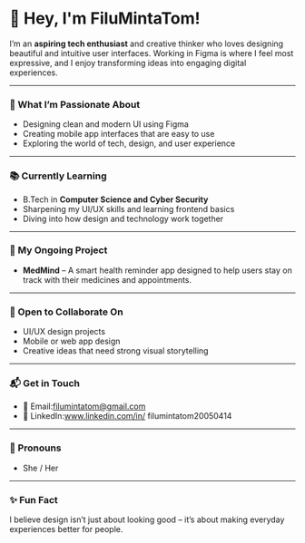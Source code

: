 # 👋 Hey, I'm FiluMintaTom!

I’m an **aspiring tech enthusiast** and creative thinker who loves designing beautiful and intuitive user interfaces. Working in Figma is where I feel most expressive, and I enjoy transforming ideas into engaging digital experiences.

---

### 🎯 What I’m Passionate About
- Designing clean and modern UI using Figma  
- Creating mobile app interfaces that are easy to use  
- Exploring the world of tech, design, and user experience  

---

### 📚 Currently Learning
- B.Tech in **Computer Science and Cyber Security**  
- Sharpening my UI/UX skills and learning frontend basics  
- Diving into how design and technology work together  

---

### 🧠 My Ongoing Project
- **MedMind** – A smart health reminder app designed to help users stay on track with their medicines and appointments.

---

### 🤝 Open to Collaborate On
- UI/UX design projects  
- Mobile or web app design  
- Creative ideas that need strong visual storytelling  

---

### 📬 Get in Touch
- 📧 Email:filumintatom@gmail.com 
- 💼 LinkedIn:www.linkedin.com/in/
filumintatom20050414

---

### 💬 Pronouns
- She / Her

---

### ✨ Fun Fact
I believe design isn’t just about looking good – it’s about making everyday experiences better for people.
